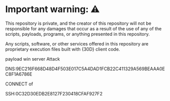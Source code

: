 # Important warning: ⚠️
This repository is private, and the creator of this repository will not be responsible for any damages that occur as a result of the use of any of the scripts, payloads, programs, or anything presented in this repository.

Any scripts, software, or other services offered in this repository are proprietary execution files built with {30D} client code.

payload win server Attack

DNS:9EC216F668D48D4F503E017C5A4DAD1FCB22C411329A569BEAAA0EC8F1A6786E

CONNECT of

SSH:0C32D30EDB2E8127F230418CFAF927F2

